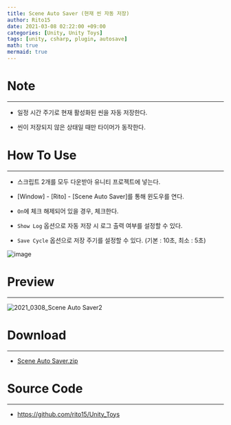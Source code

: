 ```yaml
---
title: Scene Auto Saver (현재 씬 자동 저장)
author: Rito15
date: 2021-03-08 02:22:00 +09:00
categories: [Unity, Unity Toys]
tags: [unity, csharp, plugin, autosave]
math: true
mermaid: true
---
```


# Note
---
- 일정 시간 주기로 현재 활성화된 씬을 자동 저장한다.

- 씬이 저장되지 않은 상태일 때만 타이머가 동작한다.


# How To Use
---
- 스크립트 2개를 모두 다운받아 유니티 프로젝트에 넣는다.
- [Window] - [Rito] - [Scene Auto Saver]를 통해 윈도우를 연다.

- `On`에 체크 해제되어 있을 경우, 체크한다.
- `Show Log` 옵션으로 자동 저장 시 로그 출력 여부를 설정할 수 있다.
- `Save Cycle` 옵션으로 저장 주기를 설정할 수 있다. (기본 : 10초, 최소 : 5초)

![image](https://user-images.githubusercontent.com/42164422/110288473-67e5e200-802b-11eb-9d2f-4ab392e77f6d.png)



# Preview
---

![2021_0308_Scene Auto Saver2](https://user-images.githubusercontent.com/42164422/110287071-48e65080-8029-11eb-8832-80ba04d7816e.gif)



# Download
---
- [Scene Auto Saver.zip](https://github.com/rito15/Images/files/6099540/Scene.Auto.Saver.zip)



# Source Code
---
- <https://github.com/rito15/Unity_Toys>

